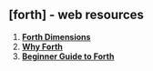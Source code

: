 ## [forth] - web resources

1. **[Forth Dimensions](http://www.forth.org/fd/FDcover.html)**
2. **[Why Forth](https://bernd-paysan.de/why-forth.html)**
3. **[Beginner Guide to Forth](http://galileo.phys.virginia.edu/classes/551.jvn.fall01/primer.htm)**

